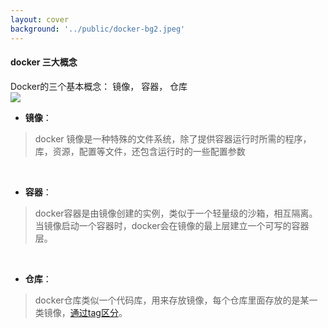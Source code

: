 ```yaml
---
layout: cover
background: '../public/docker-bg2.jpeg'
---
```


#### docker 三大概念

<gradient-text class="text-sm text-yellow">
  Docker的三个基本概念： 镜像， 容器， 仓库
</gradient-text>

<div class="flex my-5 gap-10">
  <div>
    <Image class="w-100 rounded" src="../public/三大组成关系.png" />
  </div>

  <div class="text-sm">

  - **镜像**：  
  >  docker 镜像是一种特殊的文件系统，除了提供容器运行时所需的程序，库，资源，配置等文件，还包含运行时的一些配置参数

  <br />

  - **容器**：
  > docker容器是由镜像创建的实例，类似于一个轻量级的沙箱，相互隔离。当镜像启动一个容器时，docker会在镜像的最上层建立一个可写的容器层。

  <br />
  
  - **仓库**：
  >  docker仓库类似一个代码库，用来存放镜像，每个仓库里面存放的是某一类镜像，[通过tag区分](https://hub.docker.com/_/centos/tags)。
  </div>
</div>

